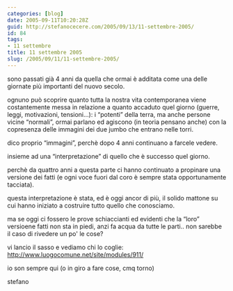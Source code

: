 ```yaml
---
categories: [blog]
date: 2005-09-11T10:20:28Z
guid: http://stefanocecere.com/2005/09/13/11-settembre-2005/
id: 84
tags:
- 11 settembre
title: 11 settembre 2005
slug: /2005/09/11/11-settembre-2005/
---
```


sono passati già 4 anni da quella che ormai è additata come una delle giornate più importanti del nuovo secolo.

ognuno può scoprire quanto tutta la nostra vita contemporanea viene costantemente messa in relazione a quanto accaduto quel giorno (guerre, leggi, motivazioni, tensioni…): i &#x201c;potenti&#x201d; della terra, ma anche persone vicine &#x201c;normali&#x201d;, ormai parlano ed agiscono (in teoria pensano anche) con la copresenza delle immagini dei due jumbo che entrano nelle torri.

dico proprio &#x201c;immagini&#x201d;, perchè dopo 4 anni continuano a farcele vedere.
  
insieme ad una &#x201c;interpretazione&#x201d; di quello che è successo quel giorno.

perchè da quattro anni a questa parte ci hanno continuato a propinare una versione dei fatti (e ogni voce fuori dal coro è sempre stata opportunamente tacciata).
  
questa interpretazione è stata, ed è oggi ancor di più, il solido mattone su cui hanno iniziato a costruire tutto quello che conosciamo.

ma se oggi ci fossero le prove schiaccianti ed evidenti che la &#x201c;loro&#x201d; versioene fatti non sta in piedi, anzi fa acqua da tutte le parti.. non sarebbe il caso di rivedere un po' le cose?

vi lancio il sasso e vediamo chi lo coglie: <http://www.luogocomune.net/site/modules/911/>

io son sempre qui (o in giro a fare cose, cmq torno)

stefano